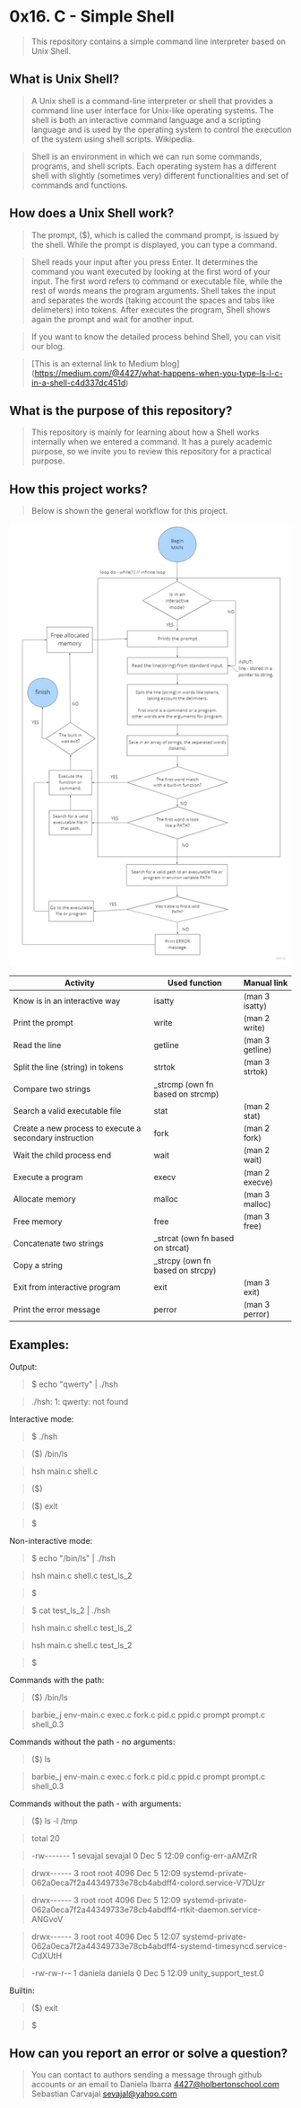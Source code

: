 # 0x16. C - Simple Shell
> This repository contains a simple command line interpreter based on Unix Shell.

## What is Unix Shell?
> A Unix shell is a command-line interpreter or shell that provides a command line user interface for Unix-like operating systems. The shell is both an interactive command language and a scripting language and is used by the operating system to control the execution of the system using shell scripts. Wikipedia.

> Shell is an environment in which we can run some commands, programs, and shell scripts.  Each operating system has a different shell with slightly (sometimes very) different functionalities and set of commands and functions.

## How does a Unix Shell work?
> The prompt, ($), which is called the command prompt, is issued by the shell. While the prompt is displayed, you can type a command.

> Shell reads your input after you press Enter. It determines the command you want executed by looking at the first word of your input. The first word refers to command or executable file, while the rest of words means the program arguments. Shell takes the input and separates the words (taking account the spaces and tabs like delimeters) into tokens. After executes the program, Shell shows again the prompt and wait for another input.

> If you want to know the detailed process behind Shell, you can visit our blog.

>[This is an external link to Medium blog] (https://medium.com/@4427/what-happens-when-you-type-ls-l-c-in-a-shell-c4d337dc451d)

## What is the purpose of this repository?
> This repository is mainly for learning about how a Shell works internally when we entered a command. It has a purely academic purpose, so we invite you to review this repository for a practical purpose.

## How this project works?
> Below is shown the general workflow for this project.

<img src="https://github.com/DanielaIH/simple_shell/blob/466a9865316e0a0feceaaa78dcf585539bf4194b/workflow.jpg" alt="My image"/>

| Activity  | Used function | Manual link |
| ------------- | ------------- | ------------- |
| Know is in an interactive way	| isatty	| (man 3 isatty) |
| Print the prompt	| write	| (man 2 write) |
| Read the line	| getline	| (man 3 getline) |
| Split the line (string) in tokens	 | strtok | (man 3 strtok) |
| Compare two strings | _strcmp (own fn based on strcmp) |
| Search a valid executable file	 | stat 	| (man 2 stat) |
| Create a new process to execute a secondary instruction | fork  | (man 2 fork) |
| Wait the child process end  | wait  | (man 2 wait) |
| Execute a program  | execv  | (man 2 execve) |
| Allocate memory  | malloc  | (man 3 malloc) |
| Free memory  | free  | (man 3 free) |
| Concatenate two strings | _strcat (own fn based on strcat) |	
| Copy a string	| _strcpy (own fn based on strcpy) |
| Exit from interactive program | exit  | (man 3 exit) |
| Print the error message | perror | (man 3 perror) |

## Examples:
Output:
> $ echo "qwerty" | ./hsh

> ./hsh: 1: qwerty: not found

Interactive mode:
>$ ./hsh

>($) /bin/ls

>hsh main.c shell.c

>($)

>($) exit

>$

Non-interactive mode:
>$ echo "/bin/ls" | ./hsh

>hsh main.c shell.c test_ls_2

>$

>$ cat test_ls_2 | ./hsh

>hsh main.c shell.c test_ls_2

>hsh main.c shell.c test_ls_2

>$

Commands with the path:
>($) /bin/ls

>barbie_j  env-main.c  exec.c  fork.c  pid.c  ppid.c    prompt   prompt.c  shell_0.3

Commands without the path - no arguments:
>($) ls

>barbie_j  env-main.c  exec.c  fork.c  pid.c  ppid.c    prompt   prompt.c  shell_0.3  

Commands without the path - with arguments:
>($) ls -l /tmp 

>total 20

>-rw------- 1 sevajal sevajal   0 Dec  5 12:09 config-err-aAMZrR

>drwx------ 3 root   root   4096 Dec  5 12:09 systemd-private-062a0eca7f2a44349733e78cb4abdff4-colord.service-V7DUzr

>drwx------ 3 root   root   4096 Dec  5 12:09 systemd-private-062a0eca7f2a44349733e78cb4abdff4-rtkit-daemon.service-ANGvoV

>drwx------ 3 root   root   4096 Dec  5 12:07 systemd-private-062a0eca7f2a44349733e78cb4abdff4-systemd-timesyncd.service-CdXUtH

>-rw-rw-r-- 1 daniela daniela   0 Dec  5 12:09 unity_support_test.0

Builtin:
>($) exit

>$

## How can you report an error or solve a question?
> You can contact to authors sending a message through github accounts or an email to Daniela Ibarra <4427@holbertonschool.com> Sebastian Carvajal <sevajal@yahoo.com>
